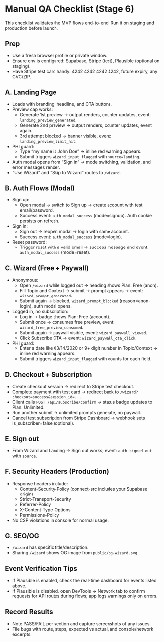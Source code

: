 # Manual QA Checklist (Stage 6)

This checklist validates the MVP flows end-to-end. Run it on staging and production before launch.

## Prep
- Use a fresh browser profile or private window.
- Ensure env is configured: Supabase, Stripe (test), Plausible (optional on staging).
- Have Stripe test card handy: 4242 4242 4242 4242, future expiry, any CVC/ZIP.

## A. Landing Page
- Loads with branding, headline, and CTA buttons.
- Preview cap works:
  - Generate 1st preview → output renders, counter updates, event: `landing_preview_generated`.
  - Generate 2nd preview → output renders, counter updates, event again.
  - 3rd attempt blocked → banner visible, event: `landing_preview_limit_hit`.
- PHI guard:
  - Type “my name is John Doe” → inline red warning appears.
  - Submit triggers `wizard_input_flagged` with `source=landing`.
- Auth modal opens from “Sign in” → mode switching, validation, and error messages render.
- “Use Wizard” and “Skip to Wizard” routes to `/wizard`.

## B. Auth Flows (Modal)
- Sign up:
  - Open modal → switch to Sign up → create account with test email/password.
  - Success event: `auth_modal_success` (mode=signup). Auth cookie persists on refresh.
- Sign in:
  - Sign out → reopen modal → login with same account.
  - Success event: `auth_modal_success` (mode=login).
- Reset password:
  - Trigger reset with a valid email → success message and event: `auth_modal_success` (mode=reset).

## C. Wizard (Free + Paywall)
- Anonymous:
  - Open `/wizard` while logged out → heading shows Plan: Free (anon).
  - Fill Topic and Context → submit → prompt appears → event: `wizard_prompt_generated`.
  - Submit again → blocked, `wizard_prompt_blocked` (reason=anon-login), auth modal opens.
- Logged in, no subscription:
  - Log in → badge shows Plan: Free (account).
  - Submit once → consumes free preview, event: `wizard_free_preview_consumed`.
  - Submit again → paywall visible, event: `wizard_paywall_viewed`.
  - Click Subscribe CTA → event: `wizard_paywall_cta_click`.
- PHI guard:
  - Enter a date like 03/14/2020 or 9+ digit number in Topic/Context → inline red warning appears.
  - Submit triggers `wizard_input_flagged` with counts for each field.

## D. Checkout + Subscription
- Create checkout session → redirect to Stripe test checkout.
- Complete payment with test card → redirect back to `/wizard?checkout=success&session_id=...`.
- Client calls `POST /api/subscribe/confirm` → status badge updates to Plan: Unlimited.
- Run another submit → unlimited prompts generate, no paywall.
- Cancel test subscription from Stripe Dashboard → webhook sets is_subscriber=false (optional).

## E. Sign out
- From Wizard and Landing → Sign out works; event: `auth_signed_out` with `source`.

## F. Security Headers (Production)
- Response headers include:
  - Content-Security-Policy (connect-src includes your Supabase origin)
  - Strict-Transport-Security
  - Referrer-Policy
  - X-Content-Type-Options
  - Permissions-Policy
- No CSP violations in console for normal usage.

## G. SEO/OG
- `/wizard` has specific title/description.
- Sharing `/wizard` shows OG image from `public/og-wizard.svg`.

## Event Verification Tips
- If Plausible is enabled, check the real-time dashboard for events listed above.
- If Plausible is disabled, open DevTools → Network tab to confirm requests for API routes during flows; app logs warnings only on errors.

## Record Results
- Note PASS/FAIL per section and capture screenshots of any issues.
- File bugs with route, steps, expected vs actual, and console/network excerpts.
